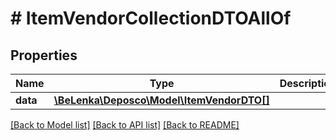 # # ItemVendorCollectionDTOAllOf

## Properties

Name | Type | Description | Notes
------------ | ------------- | ------------- | -------------
**data** | [**\BeLenka\Deposco\Model\ItemVendorDTO[]**](ItemVendorDTO.md) |  | [optional]

[[Back to Model list]](../../README.md#models) [[Back to API list]](../../README.md#endpoints) [[Back to README]](../../README.md)
